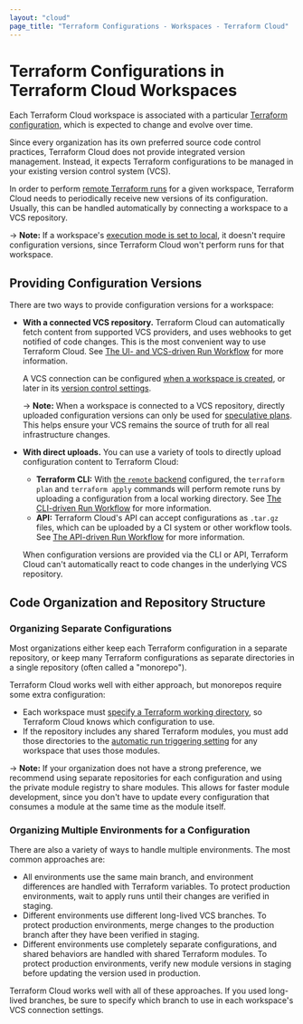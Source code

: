 ```yaml
---
layout: "cloud"
page_title: "Terraform Configurations - Workspaces - Terraform Cloud"
---
```



# Terraform Configurations in Terraform Cloud Workspaces

[remote operations]: ../run/index.html
[remote backend]: /docs/backends/types/remote.html
[execution mode]: ./settings.html#execution-mode
[Terraform configuration]: /docs/configuration/index.html

Each Terraform Cloud workspace is associated with a particular [Terraform configuration][], which is expected to change and evolve over time.

Since every organization has its own preferred source code control practices, Terraform Cloud does not provide integrated version management. Instead, it expects Terraform configurations to be managed in your existing version control system (VCS).

In order to perform [remote Terraform runs][remote operations] for a given workspace, Terraform Cloud needs to periodically receive new versions of its configuration. Usually, this can be handled automatically by connecting a workspace to a VCS repository.

-> **Note:** If a workspace's [execution mode is set to local][execution mode], it doesn't require configuration versions, since Terraform Cloud won't perform runs for that workspace.

## Providing Configuration Versions

There are two ways to provide configuration versions for a workspace:

- **With a connected VCS repository.** Terraform Cloud can automatically fetch content from supported VCS providers, and uses webhooks to get notified of code changes. This is the most convenient way to use Terraform Cloud. See [The UI- and VCS-driven Run Workflow](../run/ui.html) for more information.

    A VCS connection can be configured [when a workspace is created](./creating.html), or later in its [version control settings](./vcs.html).

    -> **Note:** When a workspace is connected to a VCS repository, directly uploaded configuration versions can only be used for [speculative plans](../run/index.html#speculative-plans). This helps ensure your VCS remains the source of truth for all real infrastructure changes.

- **With direct uploads.** You can use a variety of tools to directly upload configuration content to Terraform Cloud:
    - **Terraform CLI:** With [the `remote` backend][remote backend] configured, the `terraform plan` and `terraform apply` commands will perform remote runs by uploading a configuration from a local working directory. See [The CLI-driven Run Workflow](../run/cli.html) for more information.
    - **API:** Terraform Cloud's API can accept configurations as `.tar.gz` files, which can be uploaded by a CI system or other workflow tools. See [The API-driven Run Workflow](../run/api.html) for more information.

    When configuration versions are provided via the CLI or API, Terraform Cloud can't automatically react to code changes in the underlying VCS repository.

## Code Organization and Repository Structure

### Organizing Separate Configurations

Most organizations either keep each Terraform configuration in a separate repository, or keep many Terraform configurations as separate directories in a single repository (often called a "monorepo").

Terraform Cloud works well with either approach, but monorepos require some extra configuration:

- Each workspace must [specify a Terraform working directory](./settings.html#terraform-working-directory), so Terraform Cloud knows which configuration to use.
- If the repository includes any shared Terraform modules, you must add those directories to the [automatic run triggering setting](./vcs.html#automatic-run-triggering) for any workspace that uses those modules.

-> **Note:** If your organization does not have a strong preference, we recommend using separate repositories for each configuration and using the private module registry to share modules. This allows for faster module development, since you don't have to update every configuration that consumes a module at the same time as the module itself.

### Organizing Multiple Environments for a Configuration

There are also a variety of ways to handle multiple environments. The most common approaches are:

- All environments use the same main branch, and environment differences are handled with Terraform variables. To protect production environments, wait to apply runs until their changes are verified in staging.
- Different environments use different long-lived VCS branches. To protect production environments, merge changes to the production branch after they have been verified in staging.
- Different environments use completely separate configurations, and shared behaviors are handled with shared Terraform modules. To protect production environments, verify new module versions in staging before updating the version used in production.

Terraform Cloud works well with all of these approaches. If you used long-lived branches, be sure to specify which branch to use in each workspace's VCS connection settings.
